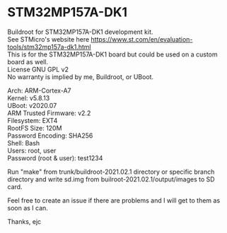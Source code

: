 # STM32MP157A-DK1  
Buildroot for STM32MP157A-DK1 development kit.  
See STMicro's website here https://www.st.com/en/evaluation-tools/stm32mp157a-dk1.html  
This is for the STM32MP157A-DK1 board but could be used on a custom board as well.  
License GNU GPL v2  
No warranty is implied by me, Buildroot, or UBoot.  
  
  
Arch: ARM-Cortex-A7  
Kernel: v5.8.13  
UBoot: v2020.07  
ARM Trusted Firmware: v2.2  
Filesystem: EXT4  
RootFS Size: 120M  
Password Encoding: SHA256  
Shell: Bash  
Users: root, user  
Password (root & user): test1234  
  

Run "make" from trunk/buildroot-2021.02.1 directory or specific branch directory and write sd.img from builroot-2021.02.1/output/images to SD card.

Feel free to create an issue if there are problems and I will get to them as soon as I can.

Thanks,
ejc